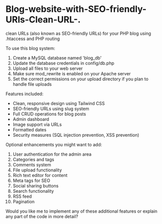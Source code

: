 # Blog-website-with-SEO-friendly-URls-Clean-URL-.
clean URLs (also known as SEO-friendly URLs) for your PHP blog using .htaccess and PHP routing

To use this blog system:

1. Create a MySQL database named 'blog_db'
2. Update the database credentials in config/db.php
3. Upload all files to your web server
4. Make sure mod_rewrite is enabled on your Apache server
5. Set the correct permissions on your upload directory if you plan to handle file uploads

Features included:
- Clean, responsive design using Tailwind CSS
- SEO-friendly URLs using slug system
- Full CRUD operations for blog posts
- Admin dashboard
- Image support via URLs
- Formatted dates
- Security measures (SQL injection prevention, XSS prevention)

Optional enhancements you might want to add:
1. User authentication for the admin area
2. Categories and tags
3. Comments system
4. File upload functionality
5. Rich text editor for content
6. Meta tags for SEO
7. Social sharing buttons
8. Search functionality
9. RSS feed
10. Pagination

Would you like me to implement any of these additional features or explain any part of the code in more detail?

